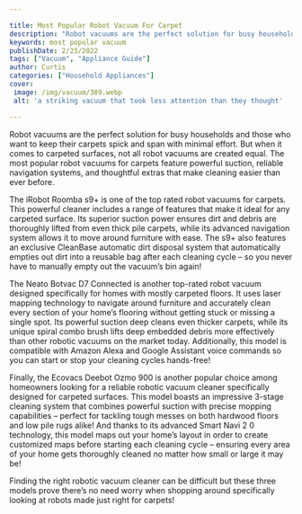 ```yaml
---

title: Most Popular Robot Vacuum For Carpet
description: "Robot vacuums are the perfect solution for busy households and those who want to keep their carpets spick and span with minimal ef...learn more about it now"
keywords: most popular vacuum
publishDate: 2/23/2022
tags: ["Vacuum", "Appliance Guide"]
author: Curtis
categories: ["Household Appliances"]
cover: 
 image: /img/vacuum/389.webp
 alt: 'a striking vacuum that took less attention than they thought'

---
```


Robot vacuums are the perfect solution for busy households and those who want to keep their carpets spick and span with minimal effort. But when it comes to carpeted surfaces, not all robot vacuums are created equal. The most popular robot vacuums for carpets feature powerful suction, reliable navigation systems, and thoughtful extras that make cleaning easier than ever before.

The iRobot Roomba s9+ is one of the top rated robot vacuums for carpets. This powerful cleaner includes a range of features that make it ideal for any carpeted surface. Its superior suction power ensures dirt and debris are thoroughly lifted from even thick pile carpets, while its advanced navigation system allows it to move around furniture with ease. The s9+ also features an exclusive CleanBase automatic dirt disposal system that automatically empties out dirt into a reusable bag after each cleaning cycle – so you never have to manually empty out the vacuum’s bin again! 

The Neato Botvac D7 Connected is another top-rated robot vacuum designed specifically for homes with mostly carpeted floors. It uses laser mapping technology to navigate around furniture and accurately clean every section of your home’s flooring without getting stuck or missing a single spot. Its powerful suction deep cleans even thicker carpets, while its unique spiral combo brush lifts deep embedded debris more effectively than other robotic vacuums on the market today. Additionally, this model is compatible with Amazon Alexa and Google Assistant voice commands so you can start or stop your cleaning cycles hands-free! 

Finally, the Ecovacs Deebot Ozmo 900 is another popular choice among homeowners looking for a reliable robotic vacuum cleaner specifically designed for carpeted surfaces. This model boasts an impressive 3-stage cleaning system that combines powerful suction with precise mopping capabilities – perfect for tackling tough messes on both hardwood floors and low pile rugs alike! And thanks to its advanced Smart Navi 2 0 technology, this model maps out your home’s layout in order to create customized maps before starting each cleaning cycle – ensuring every area of your home gets thoroughly cleaned no matter how small or large it may be! 

Finding the right robotic vacuum cleaner can be difficult but these three models prove there’s no need worry when shopping around specifically looking at robots made just right for carpets!
